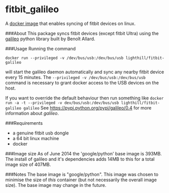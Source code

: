 fitbit_galileo
==============

A [docker image](http://https://www.docker.io/) that enables syncing of fitbit devices on linux.

###About
This package syncs fitbit devices (except fitbit Ultra) using the [galileo](https://pypi.python.org/pypi/galileo/0.4) python library built by Benoît Allard.

###Usage
Running the command

`docker run --privileged -v /dev/bus/usb:/dev/bus/usb lighthill/fitbit-galileo`

will start the galileo daemon automatically and sync any nearby fitbit device every 15 minutes. The `--privileged -v /dev/bus/usb:/dev/bus/usb` command is necessary to grant docker access to the USB devices on the host.

If you want to override the default behaviour then run something like 
`docker run -a -t --privileged -v dev/bus/usb:/dev/bus/usb lighthill/fitbit-galileo galileo`
See https://pypi.python.org/pypi/galileo/0.4 for more information about 
*galileo*.

###Requirements
- a genuine fitbit usb dongle
- a 64 bit linux machine
- docker

###Image size
As of June 2014 the 'google/python' base image is 393MB. The install of galileo and it's dependencies adds 14MB to this for a total image size of 407MB.

###Notes
The base image is "google/python". This image was chosen to minimise the size of *this* container (but not necessarily the overall image size). The base image may change in the future. 
